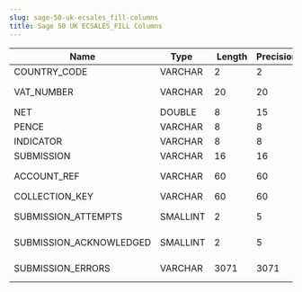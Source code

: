 ```yaml
---
slug: sage-50-uk-ecsales_fill-columns
title: Sage 50 UK ECSALES_FILL Columns
---
```

| Name | Type  |  Length | Precision  |  Notes  | Example |
| --- | --- | --- | --- | --- | --- |
| COUNTRY_CODE | VARCHAR | 2 | 2 | Country Code |  |
| VAT_NUMBER | VARCHAR | 20 | 20 | Customer VAT Number |  |
| NET | DOUBLE | 8 | 15 | Net |  |
| PENCE | VARCHAR | 8 | 8 | Pence |  |
| INDICATOR | VARCHAR | 8 | 8 | Indicator |  |
| SUBMISSION | VARCHAR | 16 | 16 | Submission |  |
| ACCOUNT_REF | VARCHAR | 60 | 60 | Customer Reference |  |
| COLLECTION_KEY | VARCHAR | 60 | 60 | Collection key |  |
| SUBMISSION_ATTEMPTS | SMALLINT | 2 | 5 | Submission attempts |  |
| SUBMISSION_ACKNOWLEDGED | SMALLINT | 2 | 5 | Submission acknowledged |  |
| SUBMISSION_ERRORS | VARCHAR | 3071 | 3071 | Submission errors |  |
